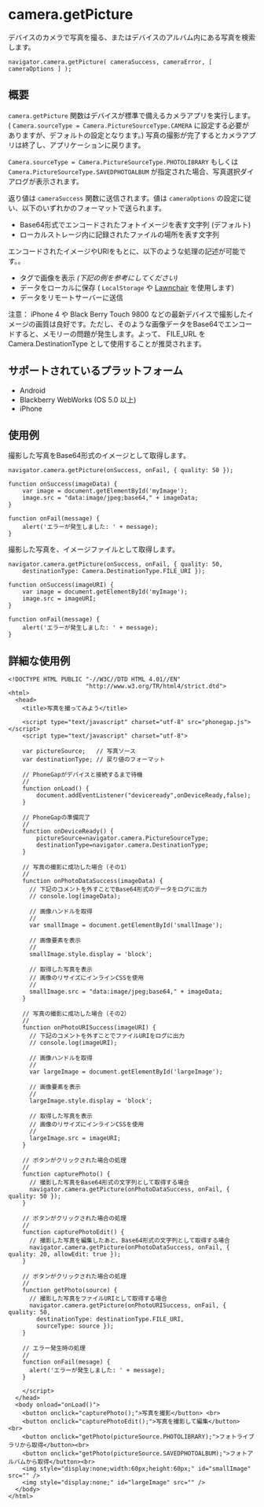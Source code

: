 camera.getPicture
=================

デバイスのカメラで写真を撮る、またはデバイスのアルバム内にある写真を検索します。

    navigator.camera.getPicture( cameraSuccess, cameraError, [ cameraOptions ] );

概要
-----------

`camera.getPicture` 関数はデバイスが標準で備えるカメラアプリを実行します。
( `Camera.sourceType = Camera.PictureSourceType.CAMERA` に設定する必要がありますが、デフォルトの設定となります。) 写真の撮影が完了するとカメラアプリは終了し、アプリケーションに戻ります。

 `Camera.sourceType = Camera.PictureSourceType.PHOTOLIBRARY` もしくは `Camera.PictureSourceType.SAVEDPHOTOALBUM` が指定された場合、写真選択ダイアログが表示されます。

返り値は `cameraSuccess` 関数に送信されます。値は `cameraOptions` の設定に従い、以下のいずれかのフォーマットで送られます。

- Base64形式でエンコードされたフォトイメージを表す文字列 (デフォルト)
- ローカルストレージ内に記録されたファイルの場所を表す文字列

エンコードされたイメージやURIをもとに、以下のような処理の記述が可能です。。

- <img>タグで画像を表示 _(下記の例を参考にしてください)_
- データをローカルに保存 ( `LocalStorage` や [Lawnchair](http://brianleroux.github.com/lawnchair/) を使用します)
- データをリモートサーバーに送信

注意： iPhone 4 や Black Berry Touch 9800 などの最新デバイスで撮影したイメージの画質は良好です。ただし、そのような画像データをBase64でエンコードすると、メモリーの問題が発生します。よって、 FILE_URL を Camera.DestinationType として使用することが推奨されます。

サポートされているプラットフォーム
-------------------

- Android
- Blackberry WebWorks (OS 5.0 以上)
- iPhone

使用例
-------------

撮影した写真をBase64形式のイメージとして取得します。

    navigator.camera.getPicture(onSuccess, onFail, { quality: 50 }); 

    function onSuccess(imageData) {
        var image = document.getElementById('myImage');
        image.src = "data:image/jpeg;base64," + imageData;
    }

    function onFail(message) {
        alert('エラーが発生しました: ' + message);
    }

撮影した写真を、イメージファイルとして取得します。

    navigator.camera.getPicture(onSuccess, onFail, { quality: 50, 
        destinationType: Camera.DestinationType.FILE_URI }); 

    function onSuccess(imageURI) {
        var image = document.getElementById('myImage');
        image.src = imageURI;
    }

    function onFail(message) {
        alert('エラーが発生しました: ' + message);
    }


詳細な使用例
------------

    <!DOCTYPE HTML PUBLIC "-//W3C//DTD HTML 4.01//EN"
                          "http://www.w3.org/TR/html4/strict.dtd">
    <html>
      <head>
        <title>写真を撮ってみよう</title>

        <script type="text/javascript" charset="utf-8" src="phonegap.js"></script>
        <script type="text/javascript" charset="utf-8">

        var pictureSource;   // 写真ソース
        var destinationType; // 戻り値のフォーマット
        
        // PhoneGapがデバイスと接続するまで待機
        //
        function onLoad() {
            document.addEventListener("deviceready",onDeviceReady,false);
        }
    
        // PhoneGapの準備完了
        //
        function onDeviceReady() {
            pictureSource=navigator.camera.PictureSourceType;
            destinationType=navigator.camera.DestinationType;
        }

        // 写真の撮影に成功した場合（その1）
        //
        function onPhotoDataSuccess(imageData) {
          // 下記のコメントを外すことでBase64形式のデータをログに出力
          // console.log(imageData);
      
          // 画像ハンドルを取得
          //
          var smallImage = document.getElementById('smallImage');
      
          // 画像要素を表示
          //
          smallImage.style.display = 'block';
      
          // 取得した写真を表示
          // 画像のリサイズにインラインCSSを使用
          //
          smallImage.src = "data:image/jpeg;base64," + imageData;
        }

        // 写真の撮影に成功した場合（その2）
        //
        function onPhotoURISuccess(imageURI) {
          // 下記のコメントを外すことでファイルURIをログに出力
          // console.log(imageURI);
      
          // 画像ハンドルを取得
          //
          var largeImage = document.getElementById('largeImage');
      
          // 画像要素を表示
          //
          largeImage.style.display = 'block';
      
          // 取得した写真を表示
          // 画像のリサイズにインラインCSSを使用
          //
          largeImage.src = imageURI;
        }

        // ボタンがクリックされた場合の処理
        //
        function capturePhoto() {
          // 撮影した写真をBase64形式の文字列として取得する場合
          navigator.camera.getPicture(onPhotoDataSuccess, onFail, { quality: 50 });
        }

        // ボタンがクリックされた場合の処理
        //
        function capturePhotoEdit() {
          // 撮影した写真を編集したあと、Base64形式の文字列として取得する場合
          navigator.camera.getPicture(onPhotoDataSuccess, onFail, { quality: 20, allowEdit: true }); 
        }
    
        // ボタンがクリックされた場合の処理
        //
        function getPhoto(source) {
          // 撮影した写真をファイルURIとして取得する場合
          navigator.camera.getPicture(onPhotoURISuccess, onFail, { quality: 50, 
            destinationType: destinationType.FILE_URI,
            sourceType: source });
        }

        // エラー発生時の処理
        // 
        function onFail(mesage) {
          alert('エラーが発生しました: ' + message);
        }

        </script>
      </head>
      <body onload="onLoad()">
        <button onclick="capturePhoto();">写真を撮影</button> <br>
        <button onclick="capturePhotoEdit();">写真を撮影して編集</button> <br>
        <button onclick="getPhoto(pictureSource.PHOTOLIBRARY);">フォトライブラリから取得</button><br>
        <button onclick="getPhoto(pictureSource.SAVEDPHOTOALBUM);">フォトアルバムから取得</button><br>
        <img style="display:none;width:60px;height:60px;" id="smallImage" src="" />
        <img style="display:none;" id="largeImage" src="" />
      </body>
    </html>